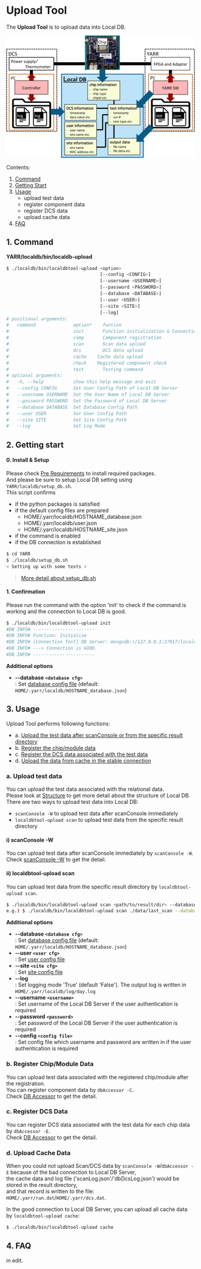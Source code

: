 # Upload Tool

The **Upload Tool** is to upload data into Local DB.

![Upload test](images/upload_test.png)

Contents:

1. [Command](#1-command)
2. [Getting Start](#2-getting-start)
3. [Usage](#3-usage)
    - upload test data
    - register component data
    - register DCS data
    - upload cache data
4. [FAQ](#4-faq)

## 1. Command

**YARR/localdb/bin/localdb-upload**

```bash
$ ./localdb/bin/localdbtool-upload <option>
                                   [--config <CONFIG>]
                                   [--username <USERNAME>]
                                   [--password <PASSWORD>]
                                   [--database <DATABASE>]
                                   [--user <USER>]
                                   [--site <SITE>]
                                   [--log]
# positional arguments:
#   command              option*	funtion
#                        init	    Function initialization & Connection check
#                        comp	    Component registration
#                        scan	    Scan data upload
#                        dcs	    DCS data upload
#                        cache	  Cache data upload
#                        check	  Registered component check
#                        test	    Testing command
# optional arguments:
#   -h, --help           show this help message and exit
#   --config CONFIG      Set User Config Path of Local DB Server
#   --username USERNAME  Set the User Name of Local DB Server
#   --password PASSWORD  Set the Password of Local DB Server
#   --database DATABASE  Set Database Config Path
#   --user USER          Set User Config Path
#   --site SITE          Set Site Config Path
#   --log                Set Log Mode
```

## 2. Getting start

#### 0. Install & Setup

Please check [Pre Requirements](requirements.md) to install required packages.<br>
And please be sure to setup Local DB setting using `YARR/localdb/setup_db.sh`. <br>
This script confirms

- if the python packages is satisfied
- if the default config files are prepared
    - HOME/.yarr/localdb/HOSTNAME_database.json
    - HOME/.yarr/localdb/user.json
    - HOME/.yarr/localdb/HOSTNAME_site.json
- if the command is enabled
- if the DB connection is established

```bash
$ cd YARR
$ ./localdb/setup_db.sh
< Setting up with some texts >
```
> [More detail about setup_db.sh](setup-db.md)

#### 1. Confirmation

Please run the command with the option 'init' to check if the command is working and the connection to Local DB is good.

```bash
$ ./localdb/bin/localdbtool-upload init
#DB INFO# -----------------------
#DB INFO# Function: Initialize
#DB INFO# [Connection Test] DB Server: mongodb://127.0.0.1:27017/localdb
#DB INFO# ---> Connection is GOOD.
#DB INFO# -----------------------
```

**Additional options**

- **--database ``<database cfg>``**<br> : Set [database config file](config.md) (default: `HOME/.yarr/localdb/HOSTNAME_database.json`)

## 3. Usage

Upload Tool performs following functions:

* a. [Upload the test data after scanConsole or from the specific result directory](#a-upload-test-data)
* b. [Register the chip/module data](#b-register-chipmodule-data)
* c. [Register the DCS data associated with the test data](#c-register-dcs-data)
* d. [Upload the data from cache in the stable connection](#d-upload-cache-data)

### a. Upload test data

You can upload the test data associated with the relational data.<br>
Please look at [Structure](structure.md) to get more detail about the structure of Local DB. <br>
There are two ways to upload test data into Local DB:

* `scanConsole -W` to upload test data after scanConsole immediately
* `localdbtool-upload scan` to upload test data from the specific result directory

#### i) scanConsole -W

You can upload test data after scanConsole immediately by `scanConsole -W`.<br>
Check [scanConsole -W](scanconsole.md) to get the detail.

#### ii) localdbtool-upload scan

You can upload test data from the specific result directory by `localdbtool-upload scan`.

```bash
$ ./localdb/bin/localdbtool-upload scan <path/to/result/dir> --database <path/to/database/config>
e.g.) $ ./localdb/bin/localdbtool-upload scan ./data/last_scan --database HOME/.yarr/localdb/HOSTNAME_database.json
```

**Additional options**

- **--database ``<database cfg>``**<br> : Set [database config file](config.md) (default: `HOME/.yarr/localdb/HOSTNAME_database.json`)
- **--user ``<user cfg>``**<br> : Set [user config file](config.md)
- **--site ``<site cfg>``**<br> : Set [site config file](config.md)
- **--log**<br> : Set logging mode 'True' (default 'False'). The output log is written in `HOME/.yarr/localdb/log/day.log`
- **--username ``<username>``**<br> : Set username of the Local DB Server if the user authentication is required
- **--password ``<password>``**<br> : Set password of the Local DB Server if the user authentication is required
- **--config ``<config file>``**<br> : Set config file which username and password are written in if the user authentication is required

### b. Register Chip/Module Data

You can upload test data associated with the registered chip/module after the registration.<br>
You can register component data by `dbAccessor -C`. <br>
Check [DB Accessor](accessor.md) to get the detail.

### c. Register DCS Data

You can register DCS data associated with the test data for each chip data by `dbAccessor -E`. <br>
Check [DB Accessor](accessor.md) to get the detail.

### d. Upload Cache Data

When you could not upload Scan/DCS data by `scanConsole -W`/`dbAccessor -E` because of the bad connection to Local DB Server, <br>
the cache data and log file ('scanLog.json'/'dbDcsLog.json') would be stored in the result directory,<br>
and that record is written to the file: `HOME/.yarr/run.dat`/`HOME/.yarr/dcs.dat`.

In the good connection to Local DB Server, you can upload all cache data by `localdbtool-upload cache`:

```bash
$ ./localdb/bin/localdbtool-upload cache
```

## 4. FAQ

in edit.
